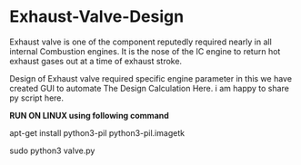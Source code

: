 # Exhaust-Valve-Design

Exhaust valve is one of the component reputedly required nearly in all internal Combustion engines. It is the nose of the IC
engine to return hot exhaust gases out at a time of exhaust stroke.

Design of Exhaust valve required specific engine parameter in this we have created GUI to automate The Design Calculation Here. i am happy to share py script here.

<b>RUN ON LINUX using following command</b> 

<p>apt-get install python3-pil python3-pil.imagetk</p>
<p>sudo python3 valve.py</p> 
